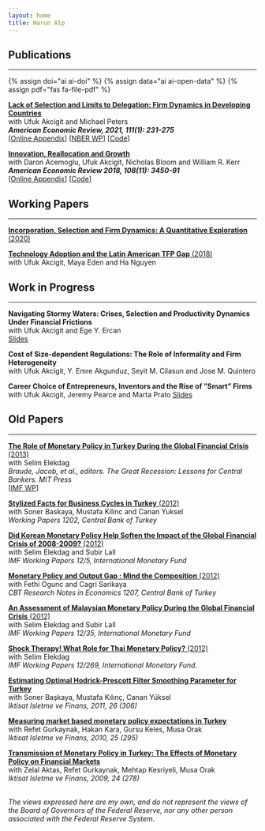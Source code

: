 ```yaml
---
layout: home
title: Harun Alp
---
```



## Publications
----------------

{% assign doi="ai ai-doi" %}
{% assign data="ai ai-open-data" %}
{% assign pdf="fas fa-file-pdf" %}

<a href="assets/papers/aer.20180555.pdf">**Lack of Selection and Limits to Delegation: Firm Dynamics in Developing Countries**</a><br>
with Ufuk Akcigit and Michael Peters <br>
_**American Economic Review, 2021, 111(1): 231–275**_ <br>
[<a href="assets/papers/aap2021_online_appendix.pdf" target="_blank">Online Appendix</a>]
[<a href="https://www.nber.org/papers/w21905" target="_blank">NBER WP</a>]
[<a href="https://github.com/aharoun/AAP2020" target="_blank">Code</a>]

<a href="assets/papers/aer.20130470.pdf">**Innovation, Reallocation and Growth**</a><br>
with Daron Acemoglu, Ufuk Akcigit, Nicholas Bloom and William R. Kerr <br>
_**American Economic Review 2018, 108(11): 3450-91**_<br>
[<a href="assets/papers/AAABK_OnlineAppendix.pdf" target="_blank">Online Appendix</a>]
[<a href="https://github.com/aharoun/AAABK2018" target="_blank">Code</a>]

## Working Papers
----------------

<a href="assets/papers/jmpAlp-latest.pdf">**Incorporation, Selection and Firm Dynamics: A Quantitative Exploration** (2020)</a>

<a href=" ">**Technology Adoption and the Latin American TFP Gap** (2018)</a><br>
with Ufuk Akcigit, Maya Eden and Ha Nguyen

## Work in Progress
----------------


**Navigating Stormy Waters: Crises, Selection and Productivity Dynamics Under Financial Frictions**<br>
with Ufuk Akcigit and Ege Y. Ercan<br>
<a href="assets/papers/AAE_warsaw.pdf">Slides</a>


**Cost of Size-dependent Regulations: The Role of Informality and Firm Heterogeneity** <br>
with Ufuk Akcigit, Y. Emre Akgunduz, Seyit M. Cilasun and Jose M. Quintero

**Career Choice of Entrepreneurs, Inventors and the Rise of ”Smart” Firms** <br>
with Ufuk Akcigit, Jeremy Pearce and Marta Prato
<a href="assets/papers/AAPP_MMM2022.pdf">Slides</a>



## Old Papers
----------------

<a href="https://mitpress.universitypressscholarship.com/view/10.7551/mitpress/9780262018340.001.0001/upso-9780262018340-chapter-3"> **The Role of Monetary Policy in Turkey During the Global Financial Crisis** (2013)</a><br>
with Selim Elekdag <br>
_Braude, Jacob, et al., editors. The Great Recession: Lessons for Central Bankers. MIT Press_<br>
[<a href="https://www.imf.org/en/Publications/WP/Issues/2016/12/31/The-Role-of-Monetary-Policy-in-Turkey-During-the-Global-Financial-Crisis-25005" target="_blank">IMF WP</a>]


<a href="https://www.tcmb.gov.tr/wps/wcm/connect/ec4e33f3-88b1-4c5b-a410-32d4bbbbdf22/WP1202.pdf?MOD=AJPERES&CACHEID=ROOTWORKSPACE-ec4e33f3-88b1-4c5b-a410-32d4bbbbdf22-m3fw5XW">**Stylized Facts for Business Cycles in Turkey** (2012)</a><br>
with Soner Baskaya, Mustafa Kilinc and Canan Yuksel<br>
_Working Papers 1202, Central Bank of Turkey_

<a href="https://www.imf.org/en/Publications/WP/Issues/2016/12/31/Did-Korean-Monetary-Policy-Help-Soften-the-Impact-of-the-Global-Financial-Crisis-of-2008-2009-25519">**Did Korean Monetary Policy Help Soften the Impact of the Global Financial Crisis of 2008-2009?** (2012)</a><br>
with Selim Elekdag and Subir Lall <br>
_IMF Working Papers 12/5, International Monetary Fund_

<a href="https://www.tcmb.gov.tr/wps/wcm/connect/a5fa0714-922d-42f4-8c3d-61db45b13f61/EN1207eng.pdf?MOD=AJPERES&CACHEID=ROOTWORKSPACE-a5fa0714-922d-42f4-8c3d-61db45b13f61-m3fw554">**Monetary Policy and Output Gap : Mind the Composition** (2012)</a><br>
with Fethi Ogunc and Cagri Sarikaya <br> 
_CBT Research Notes in Economics 1207, Central Bank of Turkey_

<a href="https://www.imf.org/en/Publications/WP/Issues/2016/12/31/An-Assessment-of-Malaysian-Monetary-Policy-During-the-Global-Financial-Crisis-of-2008-09-25685">**An Assessment of Malaysian Monetary Policy During the Global Financial Crisis** (2012)</a><br>
with Selim Elekdag and Subir Lall <br> 
_IMF Working Papers 12/35, International Monetary Fund_

<a href="https://www.imf.org/en/Publications/WP/Issues/2016/12/31/Shock-Therapy-What-Role-for-Thai-Monetary-Policy-40089">**Shock Therapy! What Role for Thai Monetary Policy?** (2012)</a><br>
with Selim Elekdag <br>
_IMF Working Papers 12/269, International Monetary Fund._ 

<a href="https://www.tcmb.gov.tr/wps/wcm/connect/61089808-d70c-4ec8-8ff4-d1e1ad6e4efa/EN1103eng.pdf?MOD=AJPERES&CACHEID=ROOTWORKSPACE-61089808-d70c-4ec8-8ff4-d1e1ad6e4efa-m3fw4Um"> **Estimating Optimal Hodrick-Prescott Filter Smoothing Parameter for Turkey**</a><br>
with Soner Başkaya, Mustafa Kılınç, Canan Yüksel <br>
_Iktisat Isletme ve Finans, 2011, 26 (306)_

<a href="assets/papers/AKKRGO.pdf"> **Measuring market based monetary policy expectations in Turkey**</a><br>
with Refet Gurkaynak, Hakan Kara, Gursu Keles, Musa Orak <br>
_Iktisat Isletme ve Finans, 2010, 25 (295)_

<a href="https://www.tcmb.gov.tr/wps/wcm/connect/24f3d2a2-2e0f-4eea-8f11-056f90ac2142/WP0811.pdf?MOD=AJPERES&CACHEID=ROOTWORKSPACE-24f3d2a2-2e0f-4eea-8f11-056f90ac2142-m3fw5Pc"> **Transmission of Monetary Policy in Turkey: The Effects of Monetary Policy on Financial Markets**</a><br>
with Zelal Aktas, Refet Gurkaynak, Mehtap Kesriyeli, Musa Orak <br>
_Iktisat Isletme ve Finans, 2009, 24 (278)_
<br>
<br>

*The views expressed here are my own, and do not represent the views of the Board of Governors of the Federal Reserve, nor any other person associated with the Federal Reserve System.*